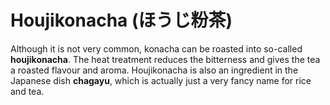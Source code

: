 # Houjikonacha (ほうじ粉茶)

Although it is not very common, konacha can be roasted into so-called **houjikonacha**. The heat treatment reduces the bitterness and gives the tea a roasted flavour and aroma. Houjikonacha is also an ingredient in the Japanese dish **chagayu**, which is actually just a very fancy name for rice and tea.

